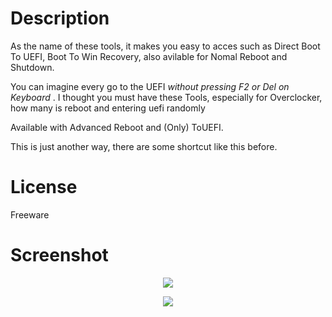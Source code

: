 # Description
As the name of these tools, it makes you easy to acces such as Direct Boot To UEFI, Boot To Win Recovery, also avilable for Nomal Reboot and Shutdown.

You can imagine every go to the UEFI _without pressing F2 or Del on Keyboard_ . I thought you must have these Tools, especially for Overclocker, how many is reboot and entering uefi randomly

Available with Advanced Reboot and (Only) ToUEFI.

This is just another way, there are some shortcut like this before.

# License
Freeware

# Screenshot
<p align="center">
<img src="https://abload.de/img/advm8dfv.png">
</p>
<p align="center">
<img src="https://abload.de/img/touefil8ds0.png"> 
</p>

